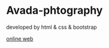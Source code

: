 # Avada-phtography
developed by html &amp; css &amp; bootstrap

<a href="https://aliyari1060.github.io/Avada-phtography/">online web</a>

